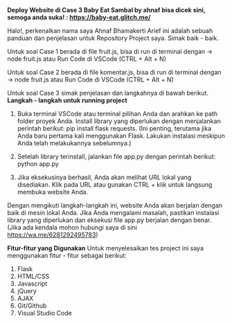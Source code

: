 **Deploy Website di Case 3 Baby Eat Sambal by ahnaf bisa dicek sini, semoga anda suka! : https://baby-eat.glitch.me/**

Halo!, perkenalkan nama saya Ahnaf Bhamakerti Arief ini adalah sebuah panduan dan penjelasan untuk Repository Project saya. Simak baik - baik. 

<!-- Case 1 -->
Untuk soal Case 1 berada di file fruit.js, bisa di run di terminal dengan -> node fruit.js atau Run Code di VSCode (CTRL + Alt + N) 

<!-- Case 2 -->
Untuk soal Case 2 berada di file komentar.js, bisa di run di terminal dengan -> node fruit.js atau Run Code di VSCode (CTRL + Alt + N) 


<!-- Case 3 -->
Untuk soal Case 3 simak penjelasan dan langkahnya di bawah berikut. 
**Langkah - langkah untuk running project**
1. Buka terminal VSCode atau terminal pilihan Anda dan arahkan ke path folder proyek Anda. Install library yang diperlukan dengan menjalankan perintah berikut: pip install flask requests. 
(Ini penting, terutama jika Anda baru pertama kali menggunakan Flask. Lakukan instalasi meskipun Anda telah melakukannya sebelumnya.)

2. Setelah library terinstall, jalankan file app.py dengan perintah berikut: python app.py

3. Jika eksekusinya berhasil, Anda akan melihat URL lokal yang disediakan. Klik pada URL atau gunakan CTRL + klik untuk langsung membuka website Anda.

Dengan mengikuti langkah-langkah ini, website Anda akan berjalan dengan baik di mesin lokal Anda. Jika Anda mengalami masalah, pastikan instalasi library yang diperlukan dan eksekusi file app.py berjalan dengan benar. (Jika ada kendala mohon hubungi saya di sini https://wa.me/6281292495783)

<!-- SIDENOTE -->
**Fitur-fitur yang Digunakan**
Untuk menyelesaikan tes project ini saya menggunakan fitur - fitur sebagai berikut:
1. Flask
2. HTML/CSS
4. Javascript
3. jQuery
4. AJAX
5. Git/Github
6. Visual Studio Code
